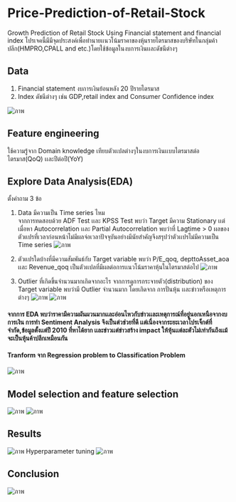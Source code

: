 # Price-Prediction-of-Retail-Stock
Growth Prediction of Retail Stock Using Financial statement and financial index
โปรเจคนี้มีมีจุดประสงค์เพื่อทำนายเเนวโน้มราคาของหุ้นรายไตรมาสของบริษัทในกลุ่มค้าปลีก(HMPRO,CPALL and etc.)โดยใช้ข้อมูลในงบการเงินเเละดัชนีต่างๆ

## Data
1. Financial statement งบการเงินย้อนหลัง 20 ปีรายไตรมาส
2. Index ดัชนีต่างๆ เช่น GDP,retail index and Consumer Confidence index
   
![ภาพ](https://github.com/juliee235/Growth-Prediction-of-Retail-Stock/assets/138569824/0f7cc7c9-96bb-4d7c-a26a-f5f28eb6be16)

## Feature engineering
ใช้ความรู้จาก Domain knowledge เทียบตัวเเปลต่างๆในงบการเงินเเบบไตรมาสต่อไตรมาส(QoQ) เเละปีต่อปี(YoY)

## Explore Data Analysis(EDA)
ตั้งคำถาม 3 ข้อ
1. Data มีความเป็น Time series ไหม\
   จากการทดสอบด้วย ADF Test เเละ KPSS Test พบว่า Target มีความ Stationary เเต่เมื่อหา Autocorrelation เเละ Partial Autocorrelation พบว่าที่ Lagtime > 0 ผลของตัวเเปรที่เวลาก่อนหน้าไม่มีผลจ่อเวลาปัจจุบันอย่างมีนัยสำคัญจึงสรุปว่าตัวเเปรไม่มีความเป็น Time series
   ![ภาพ](https://github.com/juliee235/Growth-Prediction-of-Retail-Stock/assets/138569824/7de69e93-8f4c-4549-b0ed-dfc1902a5e14)

2. ตัวเเปรใดบ้างที่มีความสัมพันธ์กับ Target variable
   พบว่า P/E_qoq, depttoAsset_aoa เเละ Revenue_qoq เป็นตัวเเปลที่มีผลต่อการเเนวโน้มราคาหุ้นในไตรมาสต่อไป
   ![ภาพ](https://github.com/juliee235/Growth-Prediction-of-Retail-Stock/assets/138569824/62c8d771-4022-42ac-bc25-388939e8628d)

3. Outlier ที่เกิดขึ้นจำนวนมากเกิดจากอะไร
   จากการดูการกระจายตัว(distribution) ของ Target variable พบว่ามี Outlier จำนวนมาก โดยเกิดจาก การปั่นหุ้น เเละข่าวหรือเหตุการต่างๆ
   ![ภาพ](https://github.com/juliee235/Growth-Prediction-of-Retail-Stock/assets/138569824/f597bac7-f6a1-4c66-a62a-ff912db1a271)
   ![ภาพ](https://github.com/juliee235/Growth-Prediction-of-Retail-Stock/assets/138569824/852bce91-2d28-4041-bd69-f6f637610500)

#### จากการ EDA พบว่าราคามีความผันผวนมากเเละอ่อนไหวกับข่าวเเละเหตุการณ์ที่อยู่นอกเหนือจากงบการเงิน การทำ Sentiment Analysis จึงเป็นต่วช่วยที่ดี เเต่เนื่องจากระยะเวลาโปรเจ็กต์ที่จำกัด,ข้อมูลตั้งเเต่ปี 2010 ที่หาได้ยาก เเละข่าวเเต่ข่าวสร้าง impact ให้หุ้นเเต่ละตัวไม่เท่ากันถึงเเม้จะเป็นหุ้นค้าปลีกเหมือนกัน
#### Tranform จาก Regression problem to Classification Problem
![ภาพ](https://github.com/juliee235/Growth-Prediction-of-Retail-Stock/assets/138569824/ca013da3-0334-4b55-b0fe-2dcc1af9f04c)

## Model selection and feature selection
   ![ภาพ](https://github.com/juliee235/Growth-Prediction-of-Retail-Stock/assets/138569824/4ef64e9c-75e9-406e-8ed8-701b177e3cf9)
   ![ภาพ](https://github.com/juliee235/Growth-Prediction-of-Retail-Stock/assets/138569824/96da9733-9cdd-4629-a015-72876f21baa1)

## Results
![ภาพ](https://github.com/juliee235/Growth-Prediction-of-Retail-Stock/assets/138569824/9986607c-e9e2-4284-ac39-53543eba383b)
Hyperparameter tuning
![ภาพ](https://github.com/juliee235/Growth-Prediction-of-Retail-Stock/assets/138569824/fce4ca48-7079-4886-8b16-dd9004690bf2)

## Conclusion
![ภาพ](https://github.com/juliee235/Growth-Prediction-of-Retail-Stock/assets/138569824/9796a523-b894-4217-8a8a-afcbe9a4557b)

